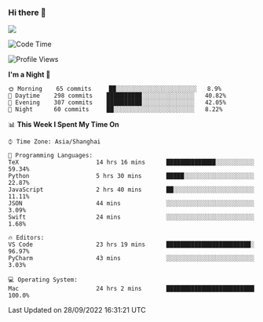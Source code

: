 ### Hi there 👋

<!--
**JJAYCHEN1e/jjaychen1e** is a ✨ _special_ ✨ repository because its `README.md` (this file) appears on your GitHub profile.

Here are some ideas to get you started:

- 🔭 I’m currently working on ...
- 🌱 I’m currently learning ...
- 👯 I’m looking to collaborate on ...
- 🤔 I’m looking for help with ...
- 💬 Ask me about ...
- 📫 How to reach me: ...
- 😄 Pronouns: ...
- ⚡ Fun fact: ...
-->

[![](https://github-readme-stats.vercel.app/api?username=jjaychen1e&show_icons=true)](https://github.com/jjaychen1e/github-readme-stats?count_private=true)

<!--START_SECTION:waka-->
![Code Time](http://img.shields.io/badge/Code%20Time-327%20hrs%2045%20mins-blue)

![Profile Views](http://img.shields.io/badge/Profile%20Views-3-blue)

**I'm a Night 🦉** 

```text
🌞 Morning    65 commits     ██░░░░░░░░░░░░░░░░░░░░░░░   8.9% 
🌆 Daytime    298 commits    ██████████░░░░░░░░░░░░░░░   40.82% 
🌃 Evening    307 commits    ██████████░░░░░░░░░░░░░░░   42.05% 
🌙 Night      60 commits     ██░░░░░░░░░░░░░░░░░░░░░░░   8.22%

```


📊 **This Week I Spent My Time On** 

```text
⌚︎ Time Zone: Asia/Shanghai

💬 Programming Languages: 
TeX                      14 hrs 16 mins      ██████████████░░░░░░░░░░░   59.34% 
Python                   5 hrs 30 mins       █████░░░░░░░░░░░░░░░░░░░░   22.87% 
JavaScript               2 hrs 40 mins       ██░░░░░░░░░░░░░░░░░░░░░░░   11.11% 
JSON                     44 mins             ░░░░░░░░░░░░░░░░░░░░░░░░░   3.09% 
Swift                    24 mins             ░░░░░░░░░░░░░░░░░░░░░░░░░   1.68%

🔥 Editors: 
VS Code                  23 hrs 19 mins      ████████████████████████░   96.97% 
PyCharm                  43 mins             ░░░░░░░░░░░░░░░░░░░░░░░░░   3.03%

💻 Operating System: 
Mac                      24 hrs 2 mins       █████████████████████████   100.0%

```


 Last Updated on 28/09/2022 16:31:21 UTC
<!--END_SECTION:waka-->
